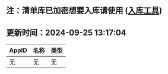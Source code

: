 ## 注：清单库已加密想要入库请使用 ([入库工具](https://github.com/BlankTMing/ManifestAutoUpdate/releases))

## 更新时间：2024-09-25 13:17:04
| AppID | 名称 | 类型  |
| :-------------------- | :----------------------------- | :----------- |
| 无 | 无 | 无 |
